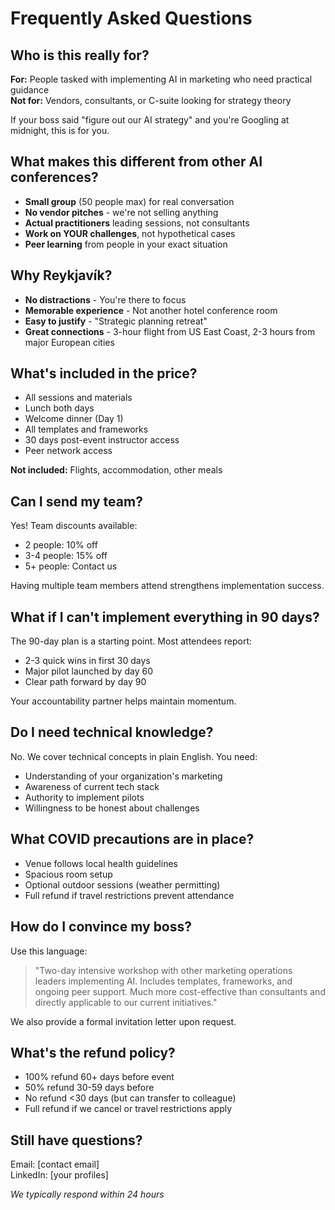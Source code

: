 # Frequently Asked Questions

## Who is this really for?

**For:** People tasked with implementing AI in marketing who need practical guidance  
**Not for:** Vendors, consultants, or C-suite looking for strategy theory

If your boss said "figure out our AI strategy" and you're Googling at midnight, this is for you.

## What makes this different from other AI conferences?

- **Small group** (50 people max) for real conversation
- **No vendor pitches** - we're not selling anything
- **Actual practitioners** leading sessions, not consultants
- **Work on YOUR challenges**, not hypothetical cases
- **Peer learning** from people in your exact situation

## Why Reykjavík?

- **No distractions** - You're there to focus
- **Memorable experience** - Not another hotel conference room
- **Easy to justify** - "Strategic planning retreat"
- **Great connections** - 3-hour flight from US East Coast, 2-3 hours from major European cities

## What's included in the price?

- All sessions and materials
- Lunch both days
- Welcome dinner (Day 1)
- All templates and frameworks
- 30 days post-event instructor access
- Peer network access

**Not included:** Flights, accommodation, other meals

## Can I send my team?

Yes! Team discounts available:
- 2 people: 10% off
- 3-4 people: 15% off
- 5+ people: Contact us

Having multiple team members attend strengthens implementation success.

## What if I can't implement everything in 90 days?

The 90-day plan is a starting point. Most attendees report:
- 2-3 quick wins in first 30 days
- Major pilot launched by day 60
- Clear path forward by day 90

Your accountability partner helps maintain momentum.

## Do I need technical knowledge?

No. We cover technical concepts in plain English. You need:
- Understanding of your organization's marketing
- Awareness of current tech stack
- Authority to implement pilots
- Willingness to be honest about challenges

## What COVID precautions are in place?

- Venue follows local health guidelines
- Spacious room setup
- Optional outdoor sessions (weather permitting)
- Full refund if travel restrictions prevent attendance

## How do I convince my boss?

Use this language:
> "Two-day intensive workshop with other marketing operations leaders implementing AI. Includes templates, frameworks, and ongoing peer support. Much more cost-effective than consultants and directly applicable to our current initiatives."

We also provide a formal invitation letter upon request.

## What's the refund policy?

- 100% refund 60+ days before event
- 50% refund 30-59 days before
- No refund <30 days (but can transfer to colleague)
- Full refund if we cancel or travel restrictions apply

## Still have questions?

Email: [contact email]  
LinkedIn: [your profiles]

*We typically respond within 24 hours*